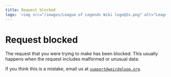 ```yaml
---
title: Request blocked
logo: '<img src="/images/League of Legends Wiki logo@2x.png" alt="League of Legends Wiki" width="100px">'
---
```


# Request blocked

The request that you were trying to make has been blocked. This usually happens when the request includes malformed or unusual data.

If you think this is a mistake, email us at <code>support@weirdgloop.org</code>.

